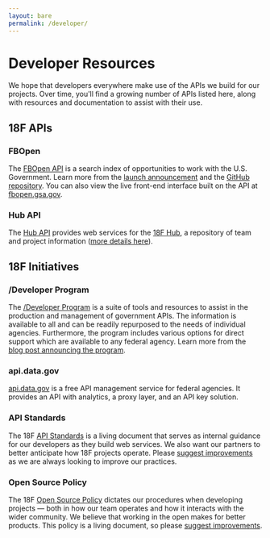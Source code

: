 ```yaml
---
layout: bare
permalink: /developer/
---
```


# Developer Resources

<p class="lead">
  We hope that developers everywhere make use of the APIs we build for our projects. Over time, you'll find a growing number of APIs listed here, along with resources and documentation to assist with their use.
</p>

## 18F APIs 

### FBOpen

The [FBOpen API](https://18f.github.io/fbopen/) is a search index of opportunities to work with the U.S. Government. Learn more from the [launch announcement](https://18f.gsa.gov/2014/03/31/announcing-fbopen-government-opportunities-made-easier/) and the [GitHub repository](https://github.com/18f/fbopen). You can also view the live front-end interface built on the API at [fbopen.gsa.gov](https://fbopen.gsa.gov).

### Hub API

The [Hub API](https://18f.gsa.gov/hub/api/) provides web services for the [18F Hub](https://18f.gsa.gov/hub/), a repository of team and project information ([more details here](https://18f.gsa.gov/2014/12/23/hub/)). 


## 18F Initiatives

### /Developer Program

The [/Developer Program](http://18f.github.io/API-All-the-X/) is a suite of tools and resources to assist in the production and management of government APIs. The information is available to all and can be readily repurposed to the needs of individual agencies.  Furthermore, the program includes various options for direct support which are available to any federal agency. Learn more from the [blog post announcing the program](https://18f.gsa.gov/2014/05/29/announcing-the-developer-program-a-new-hub-for/).

### api.data.gov

[api.data.gov](https://api.data.gov) is a free API management service for federal agencies.  It provides an API with analytics, a proxy layer, and an API key solution.

### API Standards

The 18F [API Standards](https://github.com/18f/api-standards) is a living document that serves as internal guidance for our developers as they build web services.  We also want our partners to better anticipate how 18F projects operate.  Please [suggest improvements](https://github.com/18f/api-standards/issues) as we are always looking to improve our practices.

### Open Source Policy

The 18F [Open Source Policy](https://github.com/18F/open-source-policy) dictates our procedures when developing projects — both in how our team operates and how it interacts with the wider community.  We believe that working in the open makes for better products.  This policy is a living document, so please [suggest improvements](https://github.com/18F/open-source-policy/issues).
